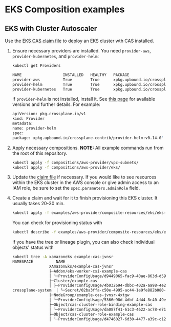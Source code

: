 # EKS Composition examples

## EKS with Cluster Autoscaler


Use the [EKS CAS claim file](./eks-cas-claim.yaml) to deploy an EKS cluster wth CAS installed. 

1. Ensure necessary providers are installed. You need `provider-aws`, `provider-kubernetes`, and `provider-helm`:
    ```bash
    kubectl get Providers

    NAME                  INSTALLED   HEALTHY   PACKAGE                                                         AGE
    provider-aws          True        True      xpkg.upbound.io/crossplane-contrib/provider-aws:v0.39.0         88d
    provider-helm         True        True      xpkg.upbound.io/crossplane-contrib/provider-helm:v0.14.0        5d21h
    provider-kubernetes   True        True      xpkg.upbound.io/crossplane-contrib/provider-kubernetes:v0.7.0   5d21h
    ```
    If `provider-helm` is not installed, install it. See [this page](https://marketplace.upbound.io/providers/crossplane-contrib/provider-helm) for available versions and further details. For example: 
    ```bash
    apiVersion: pkg.crossplane.io/v1
    kind: Provider
    metadata:
    name: provider-helm
    spec:
    package: xpkg.upbound.io/crossplane-contrib/provider-helm:v0.14.0' | kubectl apply -f -
    ```

2. Apply necessary compositions. 
    __NOTE:__ All example commands run from the root of this repository. 
    ```bash
    kubectl apply -f compositions/aws-provider/vpc-subnets/
    kubectl apply -f compositions/aws-provider/eks/
    ```

3. Update the [claim file](./eks-cas-claim.yaml) if necessary. If you would like to see resources within the EKS cluster in the AWS console or give admin access to an IAM role, be sure to set the `spec.parameters.adminRole` field.

4. Create a claim and wait for it to finish provisioning this EKS cluster. It usually takes 20-30 min. 
    ```bash
    kubectl apply -f examples/aws-provider/composite-resources/eks/eks-cas-claim.yaml
    ```
    
    You can check for provisioning status with
    ```bash
    kubectl describe -f examples/aws-provider/composite-resources/eks/eks-cas-claim.yaml
    ```

    If you have the tree or lineage plugin, you can also check individual objects' status with
    ```bash
    kubectl tree -A xamazoneks example-cas-jvnsr
    NAMESPACE          NAME                                                              READY  REASON       AGE
                    XAmazonEks/example-cas-jvnsr                                       False  Creating     30m
                    ├─Addon/eks-worker-csi-example-cas                                 False  Unavailable  10m
                    │ └─ProviderConfigUsage/d9449065-fac9-40ae-863d-d5914f895df9      -                   10m
                    ├─Cluster/example-cas                                              True   Available    30m
                    │ ├─ProviderConfigUsage/4b032694-dbbc-402a-aa98-4e2c8a7fc9fb      -                   20m
    crossplane-system  │ └─Secret/02ba3ffa-c50e-4995-ac44-1e9fe882b080-eks-cluster-conn  -                   20m
                    ├─NodeGroup/example-cas-jvnsr-4xtgw                                True   Available    30m
                    │ └─ProviderConfigUsage/5366e98d-4dbf-4d44-8c40-49e05349511c      -                   20m
                    ├─Object/cas-cluster-role-binding-example-cas                      True   Available    30m
                    │ └─ProviderConfigUsage/da087f41-61c3-4622-ac78-e717bea6e2d5      -                   30m
                    ├─Object/cas-cluster-role-example-cas                              True   Available    30m
                    │ └─ProviderConfigUsage/d4746027-6d30-4477-a39c-c12427aa399e      -                   30m

    ```


